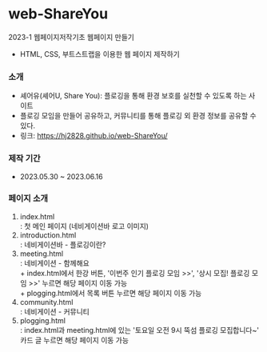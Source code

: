 # web-ShareYou
2023-1 웹페이지저작기초 웹페이지 만들기

- HTML, CSS, 부트스트랩을 이용한 웹 페이지 제작하기

### 소개
- 셰어유(셰어U, Share You): 플로깅을 통해 환경 보호를 실천할 수 있도록 하는 사이트
- 플로깅 모임을 만들어 공유하고, 커뮤니티를 통해 플로깅 외 환경 정보를 공유할 수 있다.
- 링크: https://hj2828.github.io/web-ShareYou/

### 제작 기간
- 2023.05.30 ~ 2023.06.16

### 페이지 소개
<ol>
  <li>index.html
    <br>
    : 첫 메인 페이지 (네비게이션바 로고 이미지)
  </li>
  <li>introduction.html
    <br>
    : 네비게이션바 - 플로깅이란?
  </li>
  <li>meeting.html
    <br>
    : 네비게이션 - 함께해요
    <br>
    + index.html에서 한강 버튼, '이번주 인기 플로깅 모임 >>', '상시 모집! 플로깅 모임 >>' 누르면 해당 페이지 이동 가능
    <br>
    + plogging.html에서 목록 버튼 누르면 해당 페이지 이동 가능
  </li>
  <li>community.html
    <br>
    : 네비게이션 - 커뮤니티
  </li>
  <li> plogging.html
    <br>
    : index.html과 meeting.html에 있는 '토요일 오전 9시 뚝섬 플로깅 모집합니다~' 카드 글 누르면 해당 페이지 이동 가능   
  </li>
</ol>
